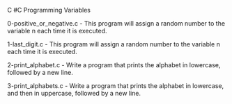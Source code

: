 C #C Programming Variables

0-positive_or_negative.c - This program will assign a random number to the variable n each time it is executed.

1-last_digit.c - This program will assign a random number to the variable n each time it is executed.

2-print_alphabet.c - Write a program that prints the alphabet in lowercase, followed by a new line.

3-print_alphabets.c  - Write a program that prints the alphabet in lowercase, and then in uppercase, followed by a new line.


